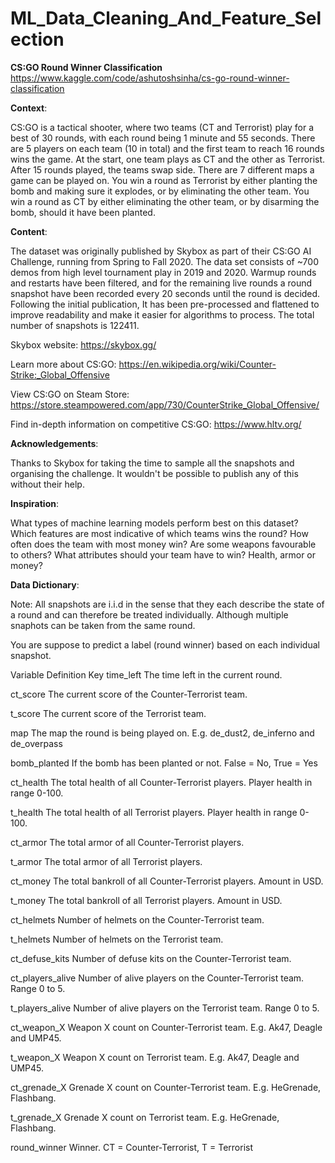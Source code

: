 # ML_Data_Cleaning_And_Feature_Selection
**CS:GO Round Winner Classification**
https://www.kaggle.com/code/ashutoshsinha/cs-go-round-winner-classification

**Context**:

CS:GO is a tactical shooter, where two teams (CT and Terrorist) play for a best of 30 rounds, with each round being 1 minute and 55 seconds. There are 5 players on each team (10 in total) and the first team to reach 16 rounds wins the game. At the start, one team plays as CT and the other as Terrorist. After 15 rounds played, the teams swap side. There are 7 different maps a game can be played on. You win a round as Terrorist by either planting the bomb and making sure it explodes, or by eliminating the other team. You win a round as CT by either eliminating the other team, or by disarming the bomb, should it have been planted.

**Content**:

The dataset was originally published by Skybox as part of their CS:GO AI Challenge, running from Spring to Fall 2020. The data set consists of ~700 demos from high level tournament play in 2019 and 2020. Warmup rounds and restarts have been filtered, and for the remaining live rounds a round snapshot have been recorded every 20 seconds until the round is decided. Following the initial publication, It has been pre-processed and flattened to improve readability and make it easier for algorithms to process. The total number of snapshots is 122411.

Skybox website: https://skybox.gg/

Learn more about CS:GO: https://en.wikipedia.org/wiki/Counter-Strike:_Global_Offensive

View CS:GO on Steam Store: https://store.steampowered.com/app/730/CounterStrike_Global_Offensive/

Find in-depth information on competitive CS:GO: https://www.hltv.org/

**Acknowledgements**:

Thanks to Skybox for taking the time to sample all the snapshots and organising the challenge. It wouldn't be possible to publish any of this without their help.

**Inspiration**:

What types of machine learning models perform best on this dataset?
Which features are most indicative of which teams wins the round?
How often does the team with most money win?
Are some weapons favourable to others?
What attributes should your team have to win? Health, armor or money?

**Data Dictionary**:

Note: All snapshots are i.i.d in the sense that they each describe the state of a round
and can therefore be treated individually. Although multiple snaphots can be taken from the same round.

You are suppose to predict a label (round winner) based on each individual snapshot.

Variable	Definition	Key
time_left	The time left in the current round.

ct_score	The current score of the Counter-Terrorist team.

t_score	The current score of the Terrorist team.

map	The map the round is being played on.	E.g. de_dust2, de_inferno and de_overpass

bomb_planted	If the bomb has been planted or not.	False = No, True = Yes

ct_health	The total health of all Counter-Terrorist players.	Player health in range 0-100.

t_health	The total health of all Terrorist players.	Player health in range 0-100.

ct_armor	The total armor of all Counter-Terrorist players.	

t_armor	The total armor of all Terrorist players.	

ct_money	The total bankroll of all Counter-Terrorist players.	Amount in USD.

t_money	The total bankroll of all Terrorist players.	Amount in USD.

ct_helmets	Number of helmets on the Counter-Terrorist team.	

t_helmets	Number of helmets on the Terrorist team.	

ct_defuse_kits	Number of defuse kits on the Counter-Terrorist team.	

ct_players_alive	Number of alive players on the Counter-Terrorist team.	Range 0 to 5.

t_players_alive	Number of alive players on the Terrorist team.	Range 0 to 5.

ct_weapon_X	Weapon X count on Counter-Terrorist team.	E.g. Ak47, Deagle and UMP45.

t_weapon_X	Weapon X count on Terrorist team.	E.g. Ak47, Deagle and UMP45.

ct_grenade_X	Grenade X count on Counter-Terrorist team.	E.g. HeGrenade, Flashbang.

t_grenade_X	Grenade X count on Terrorist team.	E.g. HeGrenade, Flashbang.

round_winner	Winner.	CT = Counter-Terrorist, T = Terrorist



